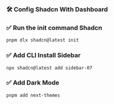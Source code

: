 ### 🛠️ Config Shadcn With Dashboard

### ✅ Run the init command Shadcn

```
pnpm dlx shadcn@latest init
```

### ✅ Add CLI Install Sidebar

```
npx shadcn@latest add sidebar-07
```

### ✅ Add Dark Mode

```
pnpm add next-themes
```
